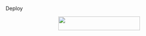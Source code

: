 Deploy
<p align="center"><a href="https://heroku.com/deploy?template=https://github.com/Light-Sensei/Mikasa"> <img src="https://img.shields.io/badge/Deploy%20To%20Heroku-purple?style=for-the-badge&logo=heroku" width="220" height="38.45"/></a></p>
